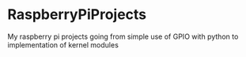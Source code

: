 # RaspberryPiProjects
My raspberry pi projects going from simple use of GPIO with python to implementation of kernel modules
